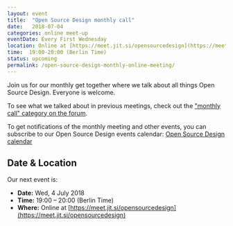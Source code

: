 ```yaml
---
layout: event
title:  "Open Source Design monthly call"
date:   2018-07-04
categories: online meet-up
eventDate: Every First Wednesday
location: Online at [https://meet.jit.si/opensourcedesign](https://meet.jit.si/opensourcedesign)
time:  19:00-20:00 (Berlin Time)
status: upcoming
permalink: /open-source-design-monthly-online-meeting/
---
```


Join us for our monthly get together where we talk about all things Open Source Design. Everyone is welcome.

To see what we talked about in previous meetings, check out the ["monthly call" category on the forum](https://discourse.opensourcedesign.net/c/meta/monthly-call).

To get notifications of the monthly meeting and other events, you can subscribe to our Open Source Design events calendar: [Open Source Design calendar](https://cloud.nextcloud.com/index.php/apps/calendar/p/MIFAFLFJADIVX63I/Open-Source-Design)

## Date & Location

Our next event is:

- **Date:** Wed, 4 July 2018
- **Time:** 19:00 – 20:00 (Berlin Time)
- **Where:** Online at [https://meet.jit.si/opensourcedesign](https://meet.jit.si/opensourcedesign)
